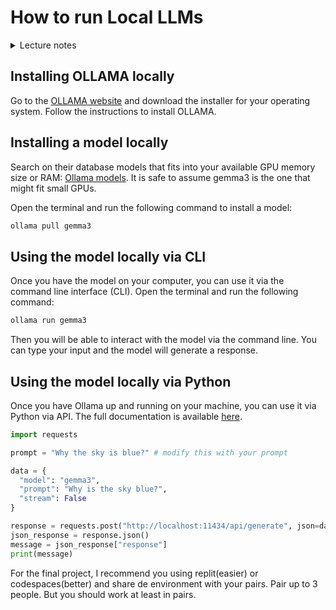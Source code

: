# How to run Local LLMs

<details>
<summary>Lecture notes</summary>
- Running LLMs locally
- Installing OLLAMA locally
- Installing a model locally
- Using the model locally via CLI
- Using the model locally via Python
</details>

## Installing OLLAMA locally

Go to the [OLLAMA website](https://ollama.com/) and download the installer for your operating system. Follow the instructions to install OLLAMA.

## Installing a model locally

Search on their database models that fits into your available GPU memory size or RAM: [Ollama models](https://ollama.com/models). It is safe to assume gemma3 is the one that might fit small GPUs.

Open the terminal and run the following command to install a model:

``` bash
ollama pull gemma3
```

## Using the model locally via CLI

Once you have the model on your computer, you can use it via the command line interface (CLI). Open the terminal and run the following command:

``` bash
ollama run gemma3
```

Then you will be able to interact with the model via the command line. You can type your input and the model will generate a response.

## Using the model locally via Python

Once you have Ollama up and running on your machine, you can use it via Python via API. The full documentation is available [here](https://ollama.com/docs/api).

``` python
import requests

prompt = "Why the sky is blue?" # modify this with your prompt

data = {
  "model": "gemma3",
  "prompt": "Why is the sky blue?",
  "stream": False
}

response = requests.post("http://localhost:11434/api/generate", json=data)
json_response = response.json()
message = json_response["response"]
print(message)
```

For the final project, I recommend you using replit(easier) or codespaces(better) and share de environment with your pairs. Pair up to 3 people. But you should work at least in pairs.
